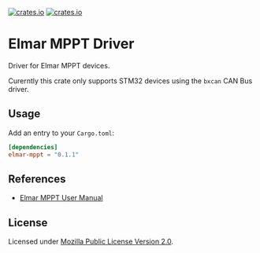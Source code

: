 [![crates.io](https://img.shields.io/crates/v/elmar-mppt.svg)](https://crates.io/crates/elmar-mppt)
[![crates.io](https://img.shields.io/crates/d/elmar-mppt.svg)](https://crates.io/crates/elmar-mppt)

# Elmar MPPT Driver

Driver for Elmar MPPT devices.

Curerntly this crate only supports STM32 devices using the `bxcan` CAN Bus driver.

## Usage

Add an entry to your `Cargo.toml`:

```toml
[dependencies]
elmar-mppt = "0.1.1"
```

## References

- [Elmar MPPT User Manual](https://www.prohelion.com/wp-content/uploads/2021/02/Elmar_Solar_MPPT_Best_2021.pdf)

## License

Licensed under [Mozilla Public License Version 2.0](https://www.mozilla.org/en-US/MPL/2.0/).

